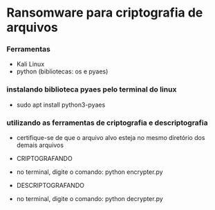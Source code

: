 # Ransomware para criptografia de arquivos

### Ferramentas

- Kali Linux
- python (bibliotecas: os e pyaes)

### instalando biblioteca pyaes pelo terminal do linux

- sudo apt install python3-pyaes

### utilizando as ferramentas de criptografia e descriptografia
- certifique-se de que o arquivo alvo esteja no mesmo diretório dos demais arquivos

- CRIPTOGRAFANDO
- no terminal, digite o comando: python encrypter.py

- DESCRIPTOGRAFANDO
- no terminal, digite o comando: python decrypter.py
